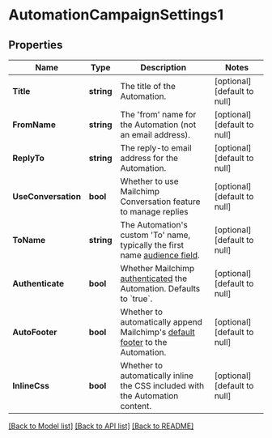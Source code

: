 # AutomationCampaignSettings1

## Properties
Name | Type | Description | Notes
------------ | ------------- | ------------- | -------------
**Title** | **string** | The title of the Automation. | [optional] [default to null]
**FromName** | **string** | The &#x27;from&#x27; name for the Automation (not an email address). | [optional] [default to null]
**ReplyTo** | **string** | The reply-to email address for the Automation. | [optional] [default to null]
**UseConversation** | **bool** | Whether to use Mailchimp Conversation feature to manage replies | [optional] [default to null]
**ToName** | **string** | The Automation&#x27;s custom &#x27;To&#x27; name, typically the first name [audience field](https://mailchimp.com/help/getting-started-with-merge-tags/). | [optional] [default to null]
**Authenticate** | **bool** | Whether Mailchimp [authenticated](https://mailchimp.com/help/about-email-authentication/) the Automation. Defaults to &#x60;true&#x60;. | [optional] [default to null]
**AutoFooter** | **bool** | Whether to automatically append Mailchimp&#x27;s [default footer](https://mailchimp.com/help/about-campaign-footers/) to the Automation. | [optional] [default to null]
**InlineCss** | **bool** | Whether to automatically inline the CSS included with the Automation content. | [optional] [default to null]

[[Back to Model list]](../README.md#documentation-for-models) [[Back to API list]](../README.md#documentation-for-api-endpoints) [[Back to README]](../README.md)

